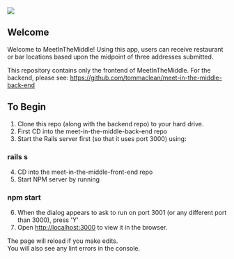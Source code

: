 <img src="https://i.imgur.com/BqXmkN4.png" />

## Welcome

Welcome to MeetInTheMiddle! Using this app, users can receive restaurant or bar locations based upon the midpoint of three addresses submitted.

This repository contains only the frontend of MeetInTheMiddle. For the backend, please see:
https://github.com/tommaclean/meet-in-the-middle-back-end 

## To Begin

1. Clone this repo (along with the backend repo) to your hard drive.
2. First CD into the meet-in-the-middle-back-end repo
3. Start the Rails server first (so that it uses port 3000) using:
### rails s
4. CD into the meet-in-the-middle-front-end repo
5. Start NPM server by running
### npm start
6. When the dialog appears to ask to run on port 3001 (or any different port than 3000), press 'Y'
7. Open [http://localhost:3000](http://localhost:3000) to view it in the browser.

The page will reload if you make edits.<br>
You will also see any lint errors in the console.


